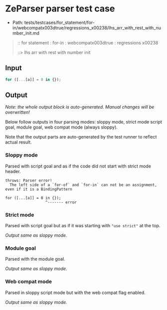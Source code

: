 # ZeParser parser test case

- Path: tests/testcases/for_statement/for-in/webcompatx003dtrue/regressions_x00238/lhs_arr_with_rest_with_number_init.md

> :: for statement : for-in : webcompatx003dtrue : regressions x00238
>
> ::> lhs arr with rest with number init

## Input

`````js
for ([...[a]] = 0 in {});
`````

## Output

_Note: the whole output block is auto-generated. Manual changes will be overwritten!_

Below follow outputs in four parsing modes: sloppy mode, strict mode script goal, module goal, web compat mode (always sloppy).

Note that the output parts are auto-generated by the test runner to reflect actual result.

### Sloppy mode

Parsed with script goal and as if the code did not start with strict mode header.

`````
throws: Parser error!
  The left side of a `for-of` and `for-in` can not be an assignment, even if it is a BindingPattern

for ([...[a]] = 0 in {});
                  ^------- error
`````

### Strict mode

Parsed with script goal but as if it was starting with `"use strict"` at the top.

_Output same as sloppy mode._

### Module goal

Parsed with the module goal.

_Output same as sloppy mode._

### Web compat mode

Parsed in sloppy script mode but with the web compat flag enabled.

_Output same as sloppy mode._
